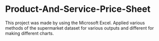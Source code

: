 # Product-And-Service-Price-Sheet
This project was made by using the Microsoft Excel. Applied various methods of the supermarket dataset for various outputs and different for making different charts.
